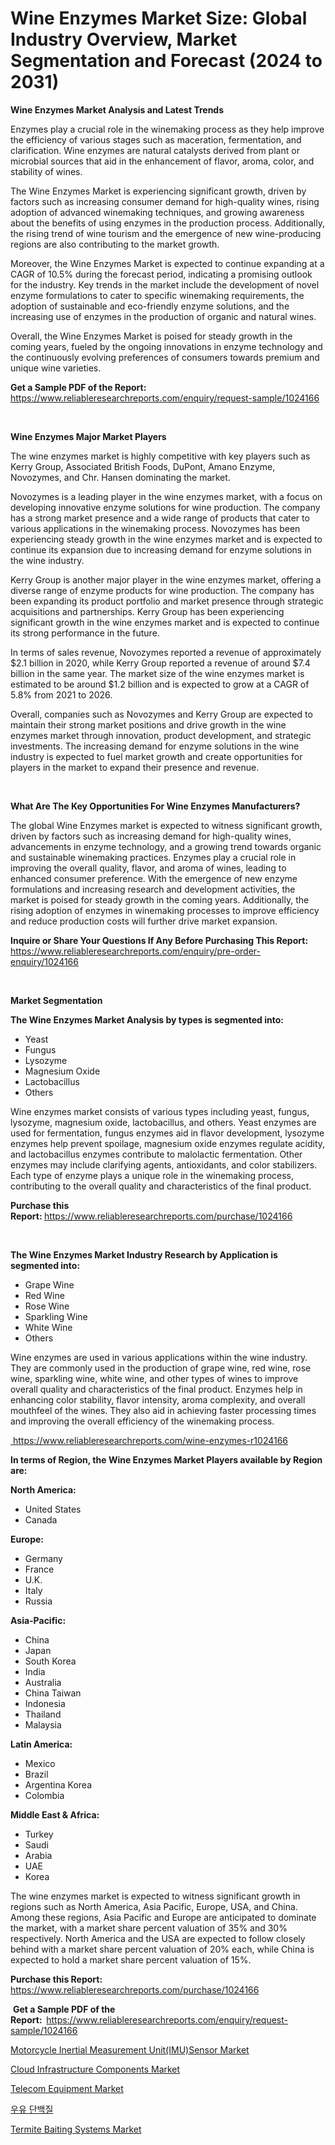 <p><h1>Wine Enzymes Market Size: Global Industry Overview, Market Segmentation and Forecast (2024 to 2031)</h1></p><p><strong>Wine Enzymes Market Analysis and Latest Trends</strong></p>
<p><p>Enzymes play a crucial role in the winemaking process as they help improve the efficiency of various stages such as maceration, fermentation, and clarification. Wine enzymes are natural catalysts derived from plant or microbial sources that aid in the enhancement of flavor, aroma, color, and stability of wines.</p><p>The Wine Enzymes Market is experiencing significant growth, driven by factors such as increasing consumer demand for high-quality wines, rising adoption of advanced winemaking techniques, and growing awareness about the benefits of using enzymes in the production process. Additionally, the rising trend of wine tourism and the emergence of new wine-producing regions are also contributing to the market growth.</p><p>Moreover, the Wine Enzymes Market is expected to continue expanding at a CAGR of 10.5% during the forecast period, indicating a promising outlook for the industry. Key trends in the market include the development of novel enzyme formulations to cater to specific winemaking requirements, the adoption of sustainable and eco-friendly enzyme solutions, and the increasing use of enzymes in the production of organic and natural wines.</p><p>Overall, the Wine Enzymes Market is poised for steady growth in the coming years, fueled by the ongoing innovations in enzyme technology and the continuously evolving preferences of consumers towards premium and unique wine varieties.</p></p>
<p><strong>Get a Sample PDF of the Report:&nbsp;</strong> <a href="https://www.reliableresearchreports.com/enquiry/request-sample/1024166">https://www.reliableresearchreports.com/enquiry/request-sample/1024166</a></p>
<p>&nbsp;</p>
<p><strong>Wine Enzymes Major Market Players</strong></p>
<p><p>The wine enzymes market is highly competitive with key players such as Kerry Group, Associated British Foods, DuPont, Amano Enzyme, Novozymes, and Chr. Hansen dominating the market.</p><p>Novozymes is a leading player in the wine enzymes market, with a focus on developing innovative enzyme solutions for wine production. The company has a strong market presence and a wide range of products that cater to various applications in the winemaking process. Novozymes has been experiencing steady growth in the wine enzymes market and is expected to continue its expansion due to increasing demand for enzyme solutions in the wine industry.</p><p>Kerry Group is another major player in the wine enzymes market, offering a diverse range of enzyme products for wine production. The company has been expanding its product portfolio and market presence through strategic acquisitions and partnerships. Kerry Group has been experiencing significant growth in the wine enzymes market and is expected to continue its strong performance in the future.</p><p>In terms of sales revenue, Novozymes reported a revenue of approximately $2.1 billion in 2020, while Kerry Group reported a revenue of around $7.4 billion in the same year. The market size of the wine enzymes market is estimated to be around $1.2 billion and is expected to grow at a CAGR of 5.8% from 2021 to 2026.</p><p>Overall, companies such as Novozymes and Kerry Group are expected to maintain their strong market positions and drive growth in the wine enzymes market through innovation, product development, and strategic investments. The increasing demand for enzyme solutions in the wine industry is expected to fuel market growth and create opportunities for players in the market to expand their presence and revenue.</p></p>
<p>&nbsp;</p>
<p><strong>What Are The Key Opportunities For Wine Enzymes Manufacturers?</strong></p>
<p><p>The global Wine Enzymes market is expected to witness significant growth, driven by factors such as increasing demand for high-quality wines, advancements in enzyme technology, and a growing trend towards organic and sustainable winemaking practices. Enzymes play a crucial role in improving the overall quality, flavor, and aroma of wines, leading to enhanced consumer preference. With the emergence of new enzyme formulations and increasing research and development activities, the market is poised for steady growth in the coming years. Additionally, the rising adoption of enzymes in winemaking processes to improve efficiency and reduce production costs will further drive market expansion.</p></p>
<p><strong>Inquire or Share Your Questions If Any Before Purchasing This Report:</strong> <a href="https://www.reliableresearchreports.com/enquiry/pre-order-enquiry/1024166">https://www.reliableresearchreports.com/enquiry/pre-order-enquiry/1024166</a></p>
<p>&nbsp;</p>
<p><strong>Market Segmentation</strong></p>
<p><strong>The Wine Enzymes Market Analysis by types is segmented into:</strong></p>
<p><ul><li>Yeast</li><li>Fungus</li><li>Lysozyme</li><li>Magnesium Oxide</li><li>Lactobacillus</li><li>Others</li></ul></p>
<p><p>Wine enzymes market consists of various types including yeast, fungus, lysozyme, magnesium oxide, lactobacillus, and others. Yeast enzymes are used for fermentation, fungus enzymes aid in flavor development, lysozyme enzymes help prevent spoilage, magnesium oxide enzymes regulate acidity, and lactobacillus enzymes contribute to malolactic fermentation. Other enzymes may include clarifying agents, antioxidants, and color stabilizers. Each type of enzyme plays a unique role in the winemaking process, contributing to the overall quality and characteristics of the final product.</p></p>
<p><strong>Purchase this Report:&nbsp;</strong><a href="https://www.reliableresearchreports.com/purchase/1024166">https://www.reliableresearchreports.com/purchase/1024166</a></p>
<p>&nbsp;</p>
<p><strong>The Wine Enzymes Market Industry Research by Application is segmented into:</strong></p>
<p><ul><li>Grape Wine</li><li>Red Wine</li><li>Rose Wine</li><li>Sparkling Wine</li><li>White Wine</li><li>Others</li></ul></p>
<p><p>Wine enzymes are used in various applications within the wine industry. They are commonly used in the production of grape wine, red wine, rose wine, sparkling wine, white wine, and other types of wines to improve overall quality and characteristics of the final product. Enzymes help in enhancing color stability, flavor intensity, aroma complexity, and overall mouthfeel of the wines. They also aid in achieving faster processing times and improving the overall efficiency of the winemaking process.</p></p>
<p><a href="https://www.reliableresearchreports.com/wine-enzymes-r1024166">&nbsp;https://www.reliableresearchreports.com/wine-enzymes-r1024166</a></p>
<p><strong>In terms of Region, the Wine Enzymes Market Players available by Region are:</strong></p>
<p>
    <p> <strong> North America: </strong>
        <ul>
            <li>United States</li>
            <li>Canada</li>
        </ul>
        </p> 
    <p> <strong> Europe: </strong>
        <ul>
            <li>Germany</li>
            <li>France</li>
            <li>U.K.</li>
            <li>Italy</li>
            <li>Russia</li>
        </ul>
        </p> 
    <p> <strong> Asia-Pacific: </strong>
        <ul>
            <li>China</li>
            <li>Japan</li>
            <li>South Korea</li>
            <li>India</li>
            <li>Australia</li>
            <li>China Taiwan</li>
            <li>Indonesia</li>
            <li>Thailand</li>
            <li>Malaysia</li>
        </ul>
        </p> 
    <p> <strong> Latin America: </strong>
        <ul>
            <li>Mexico</li>
            <li>Brazil</li>
            <li>Argentina Korea</li>
            <li>Colombia</li>
        </ul>
        </p> 
    <p> <strong> Middle East & Africa: </strong>
        <ul>
            <li>Turkey</li>
            <li>Saudi</li>
            <li>Arabia</li>
            <li>UAE</li>
            <li>Korea</li>
        </ul>
    </p>
    </p>
<p><p>The wine enzymes market is expected to witness significant growth in regions such as North America, Asia Pacific, Europe, USA, and China. Among these regions, Asia Pacific and Europe are anticipated to dominate the market, with a market share percent valuation of 35% and 30% respectively. North America and the USA are expected to follow closely behind with a market share percent valuation of 20% each, while China is expected to hold a market share percent valuation of 15%.</p></p>
<p><strong>Purchase this Report: </strong><a href="https://www.reliableresearchreports.com/purchase/1024166">https://www.reliableresearchreports.com/purchase/1024166</a></p>
<p>&nbsp;<strong>Get a Sample PDF of the Report:&nbsp;&nbsp;</strong><a href="https://www.reliableresearchreports.com/enquiry/request-sample/1024166">https://www.reliableresearchreports.com/enquiry/request-sample/1024166</a></p>
<p><strong></strong></p>
<p><p><a href="https://www.linkedin.com/pulse/global-motorcycle-inertial-measurement-unitimusensor-market-os9je?trackingId=nqkrHbzcQaS9C07ZUdILWg%3D%3D">Motorcycle Inertial Measurement Unit(IMU)Sensor Market</a></p><p><a href="https://medium.com/@emilyarnold76/cloud-infrastructure-components-market-a-global-and-regional-analysis-focus-on-region-52fa0010d12e">Cloud Infrastructure Components Market</a></p><p><a href="https://medium.com/@dorothybrooks53/comprehensive-analysis-of-the-global-telecom-equipment-market-growth-trends-market-forecasts-aafddcdbae56">Telecom Equipment Market</a></p><p><a href="https://github.com/plelbej847484502/Market-Research-Report-List-4/blob/main/101762078825.md">우유 단백질</a></p><p><a href="https://github.com/RyleeBauch2023/Market-Research-Report-List-2/blob/main/termite-baiting-systems-market.md">Termite Baiting Systems Market</a></p></p>